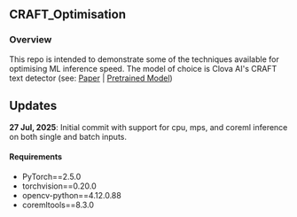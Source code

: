 ## CRAFT_Optimisation

### Overview
This repo is intended to demonstrate some of the techniques available for optimising ML inference speed. The model of choice is Clova AI's CRAFT text detector (see: [Paper](https://arxiv.org/abs/1904.01941) | [Pretrained Model](https://drive.google.com/open?id=1Jk4eGD7crsqCCg9C9VjCLkMN3ze8kutZ))

## Updates
**27 Jul, 2025**: Initial commit with support for cpu, mps, and coreml inference on both single and batch inputs.

#### Requirements
- PyTorch==2.5.0
- torchvision==0.20.0
- opencv-python==4.12.0.88
- coremltools==8.3.0
